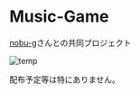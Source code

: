 # Music-Game

[nobu-g](https://github.com/nobu-g)さんとの共同プロジェクト

![temp](https://raw.github.com/wiki/chomin/Music-Game/images/play3.gif)

配布予定等は特にありません。
